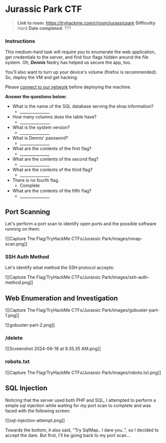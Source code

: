 # Jurassic Park CTF

> **Link to room**: https://tryhackme.com/r/room/jurassicpark
> **Difficulty**: Hard
> **Date completed**: ???

### Instructions

This medium-hard task will require you to enumerate the web application, get credentials to the server, and find four flags hidden around the file system. Oh, _**Dennis**_ Nedry has helped us secure the app, too.  

You'll also want to turn up your device's volume (firefox is recommended). So, deploy the VM and get hacking.

Please [connect to our network](https://tryhackme.com/access) before deploying the machine.

**Answer the questions below:**

- What is the name of the SQL database serving the shop information?  
    - \_\_\_\_\_\_\_\_\_\_\_\_\_\_\_
- How many columns does the table have?
    - \_\_\_\_\_\_\_\_\_\_\_\_\_\_\_
- What is the system version?
    - \_\_\_\_\_\_\_\_\_\_\_\_\_\_\_
- What is Dennis' password?
    - \_\_\_\_\_\_\_\_\_\_\_\_\_\_\_
- What are the contents of the first flag?
    - \_\_\_\_\_\_\_\_\_\_\_\_\_\_\_
- What are the contents of the second flag? 
    - \_\_\_\_\_\_\_\_\_\_\_\_\_\_\_
- What are the contents of the third flag?  
    - \_\_\_\_\_\_\_\_\_\_\_\_\_\_\_
- There is no fourth flag.
    - Complete
- What are the contents of the fifth flag?
    - \_\_\_\_\_\_\_\_\_\_\_\_\_\_\_

## Port Scanning

Let's perform a port scan to identify open ports and the possible software running on them:

![[Capture The Flag/TryHackMe CTFs/Jurassic Park/images/nmap-scan.png]]

### SSH Auth Method

Let's identify what method the SSH protocol accepts:

![[Capture The Flag/TryHackMe CTFs/Jurassic Park/images/ssh-auth-method.png]]

## Web Enumeration and Investigation

![[Capture The Flag/TryHackMe CTFs/Jurassic Park/images/gobuster-part-1.png]]

![[gobuster-part-2.png]]

### /delete

![[Screenshot 2024-06-18 at 9.35.35 AM.png]]

### robots.txt

![[Capture The Flag/TryHackMe CTFs/Jurassic Park/images/robots.txt.png]]

## SQL Injection

Noticing that the server used both PHP and SQL, I attempted to perform a simple sql injection while waiting for my port scan to complete and was faced with the following screen:

![[sql-injection-attempt.png]]

Towards the bottom, it also said, "Try SqlMap.. I dare you..", so I decided to accept the dare. But first, I'll be going back to my port scan...
